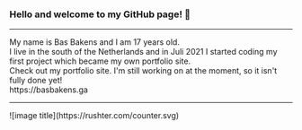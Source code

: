 ### Hello and welcome to my GitHub page! 👋
<hr>
My name is Bas Bakens and I am 17 years old. 
<br>
I live in the south of the Netherlands and in Juli 2021 I started coding my first project which became my own portfolio site.
<br>
Check out my portfolio site. I'm still working on at the moment, so it isn't fully done yet!
<br>
https://basbakens.ga
<hr>
![image title](https://rushter.com/counter.svg)
<!--
**Bash-04/Bash-04** is a ✨ _special_ ✨ repository because its `README.md` (this file) appears on your GitHub profile.

Here are some ideas to get you started:

- 🔭 I’m currently working on ...
- 🌱 I’m currently learning ...
- 👯 I’m looking to collaborate on ...
- 🤔 I’m looking for help with ...
- 💬 Ask me about ...
- 📫 How to reach me: ...
- 😄 Pronouns: ...
- ⚡ Fun fact: ...
-->
